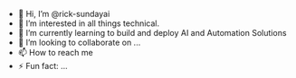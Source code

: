 - 👋 Hi, I’m @rick-sundayai
- 👀 I’m interested in all things technical.
- 🌱 I’m currently learning to build and deploy AI and Automation Solutions
- 💞️ I’m looking to collaborate on ...
- 📫 How to reach me
- ⚡ Fun fact: ...

<!---
rick-sundayai/rick-sundayai is a ✨ special ✨ repository because its `README.md` (this file) appears on your GitHub profile.
You can click the Preview link to take a look at your changes.
--->
